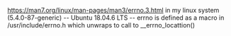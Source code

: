 https://man7.org/linux/man-pages/man3/errno.3.html
in my linux system (5.4.0-87-generic) -- Ubuntu 18.04.6 LTS -- errno is defined as a macro in /usr/include/errno.h which unwraps to call to \_\_errno\_locattion()
